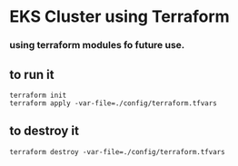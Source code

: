 # EKS Cluster using Terraform
### using terraform modules fo future use.
## to run it
```
terraform init
terraform apply -var-file=./config/terraform.tfvars
```
## to destroy it
```
terraform destroy -var-file=./config/terraform.tfvars
```
